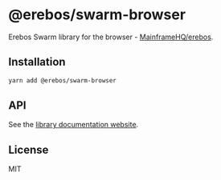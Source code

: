 # @erebos/swarm-browser

Erebos Swarm library for the browser - [MainframeHQ/erebos](https://github.com/MainframeHQ/erebos).

## Installation

```sh
yarn add @erebos/swarm-browser
```

## API

See the [library documentation website](https://erebos.js.org/docs/swarm-client).

## License

MIT
